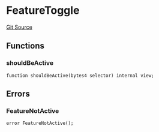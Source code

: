 # FeatureToggle
[Git Source](https://github.com/metacontract/mc/blob/20954f1387efa0bc72b42d3e78a22f9f845eebbd/src/std/functions/protected/protection/FeatureToggle.sol)


## Functions
### shouldBeActive


```solidity
function shouldBeActive(bytes4 selector) internal view;
```

## Errors
### FeatureNotActive

```solidity
error FeatureNotActive();
```

